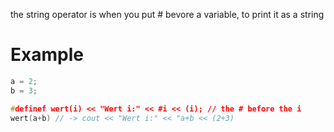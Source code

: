 the string operator is when you put # bevore a variable, to print it as a string

# Example
```c
a = 2;
b = 3;

#definef wert(i) << "Wert i:" << #i << (i); // the # before the i
wert(a+b) // -> cout << "Wert i:" << "a+b << (2+3)
```

